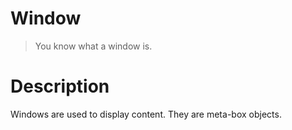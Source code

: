# Window

> You know what a window is.

# Description
Windows are used to display content. They are meta-box objects.
